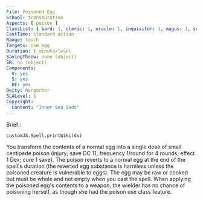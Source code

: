 ```yaml
---
File: Poisoned Egg
School: transmutation
Aspects: [ poison ]
ClassList: { bard: 1, cleric: 1, oracle: 1, inquisitor: 1, magus: 1, sorcerer: 1, wizard: 1, witch: 1 }
CastTime: standard action
Range: touch
Targets: one egg
Duration: 1 minute/level
SavingThrow: none (object)
SR: no (object)
Components:
  V: yes
  S: yes
  DF: yes
Deity: Norgorber
SLALevel: 1
Copyright:
  Content: "Inner Sea Gods"
---
```

Brief:: 

```dataviewjs
customJS.Spell.printWiki(dv)
```

You transform the contents of a normal egg into a single dose of small centipede poison (injury; save DC 11; frequency 1/round for 4 rounds; effect 1 Dex; cure 1 save). The poison reverts to a normal egg at the end of the spell's duration (the reverted egg substance is harmless unless the poisoned creature is vulnerable to eggs). The egg may be raw or cooked but must be whole and not empty when you cast the spell. When applying the poisoned egg's contents to a weapon, the wielder has no chance of poisoning herself, as though she had the poison use class feature.
